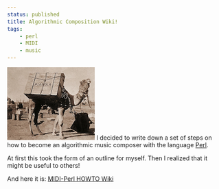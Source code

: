 ```yaml
---
status: published
title: Algorithmic Composition Wiki!
tags:
    - perl
    - MIDI
    - music
---
```


![](piano-camel-sm.png)
I decided to write down a set of steps on how to become an algorithmic music composer with the language [Perl](https://www.perl.org/).

At first this took the form of an outline for myself.  Then I realized that it might be useful to others!

And here it is: [MIDI-Perl HOWTO Wiki](https://github.com/ology/MIDI-Perl-HOWTO/wiki)
